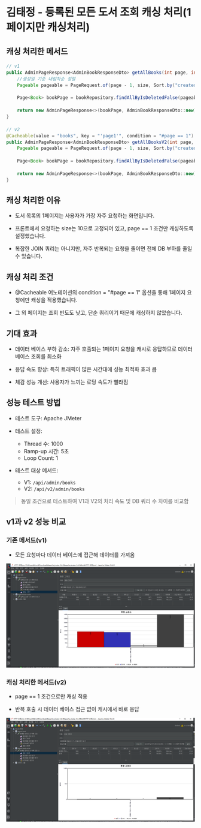 # 김태정 - 등록된 모든 도서 조회 캐싱 처리(1 페이지만 캐싱처리)

## 캐싱 처리한 메서드

```java
// v1
public AdminPageResponse<AdminBookResponseDto> getAllBooks(int page, int size) {
    //생성일 기준 내림차순 정렬
    Pageable pageable = PageRequest.of(page - 1, size, Sort.by("createdAt").descending());

    Page<Book> bookPage = bookRepository.findAllByIsDeletedFalse(pageable);

    return new AdminPageResponse<>(bookPage, AdminBookResponseDto::new);
}

// v2
@Cacheable(value = "books", key = "'page1'", condition = "#page == 1")
public AdminPageResponse<AdminBookResponseDto> getAllBooksV2(int page, int size) {
    Pageable pageable = PageRequest.of(page - 1, size, Sort.by("createdAt").descending());

    Page<Book> bookPage = bookRepository.findAllByIsDeletedFalse(pageable);

    return new AdminPageResponse<>(bookPage, AdminBookResponseDto::new);
}
```

## 캐싱 처리한 이유

- 도서 목록의 1페이지는 사용자가 가장 자주 요청하는 화면입니다.

- 프론트에서 요청하는 size는 10으로 고정되어 있고, page == 1 조건만 캐싱하도록 설정했습니다.

- 복잡한 JOIN 쿼리는 아니지만, 자주 반복되는 요청을 줄이면 전체 DB 부하를 줄일 수 있습니다.

## 캐싱 처리 조건

- @Cacheable 어노테이션의 condition = "#page == 1" 옵션을 통해 1페이지 요청에만 캐싱을 적용했습니다.

- 그 외 페이지는 조회 빈도도 낮고, 단순 쿼리이기 때문에 캐싱하지 않았습니다.

## 기대 효과

- 데이터 베이스 부하 감소: 자주 호출되는 1페이지 요청을 캐시로 응답하므로 데이터 베이스 조회를 최소화

- 응답 속도 향상: 특히 트래픽이 많은 시간대에 성능 최적화 효과 큼

- 체감 성능 개선: 사용자가 느끼는 로딩 속도가 빨라짐

## 성능 테스트 방법

- 테스트 도구: Apache JMeter

- 테스트 설정:
    - Thread 수: 1000
    - Ramp-up 시간: 5초
    - Loop Count: 1

- 테스트 대상 메서드:
    - V1: `/api/admin/books`
    - V2: `/api/v2/admin/books`

> 동일 조건으로 테스트하여 V1과 V2의 처리 속도 및 DB 쿼리 수 차이를 비교함

## v1과 v2 성능 비교

### 기존 메서드(v1)

- 모든 요청마다 데이터 베이스에 접근해 데이터를 가져옴

![img.png](image/taejeongV1.png)

### 캐싱 처리한 메서드(v2)

- page == 1 조건으로만 캐싱 적용

- 반복 호출 시 데이터 베이스 접근 없이 캐시에서 바로 응답

![img.png](image/taejeongV2.png)

